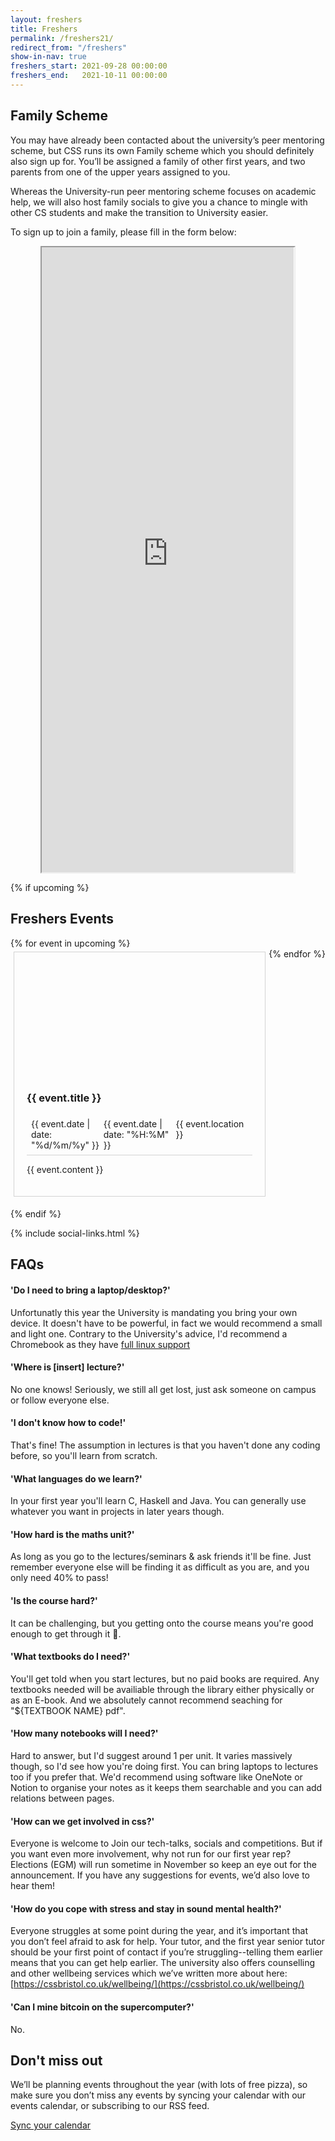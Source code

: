 ```yaml
---
layout: freshers
title: Freshers
permalink: /freshers21/
redirect_from: "/freshers"
show-in-nav: true
freshers_start: 2021-09-28 00:00:00
freshers_end:   2021-10-11 00:00:00
---
```


## Family Scheme
You may have already been contacted about the university’s peer mentoring scheme, but CSS runs its own Family scheme which you should definitely also sign up for. You’ll be assigned a family of other first years, and two parents from one of the upper years assigned to you.

Whereas the University-run peer mentoring scheme focuses on academic help, we will also host family socials to give you a chance to mingle with other CS students and make the transition to University easier.

To sign up to join a family, please fill in the form below:
<iframe src="https://docs.google.com/forms/d/e/1FAIpQLScXV4sdNqXIt0oHytmKDNN79Y1MbnoSSYmKsNkC8hwDZ9GNIg/viewform?embedded=true"
    onLoad="resizeIframe(this)"
    width="750" height="1000"
    style="width: 80%;height: 1000px;display: block;margin: auto;">
    Loading...
</iframe>

{% if upcoming %}
## Freshers Events
<div style="display: inline-flex; flex-flow: row wrap; justify-content: space-between;">
{% for event in upcoming %}
    <div style="border: 1px solid lightgray; margin: 5px; padding: 20px; flex: 0 0 30%; flex-grow: 1;">
        <a href="{{ event.fb_link }}">
            <div style="background-image: url(/assets/images/contrib/events/{{ event.banner }}); width: auto; padding-top: 56.25%; margin: -20px; background-size: cover"></div>
        </a>
        <br>
        <h3>{{ event.title }}</h3>
        <div style="display: flex; border-bottom: 1px lightgray solid; padding: 7px;">
            <div style="flex: 0 0 30%; flex-grow: 1;">
                <i class="fas fa-calendar-day"></i>
                {{ event.date | date: "%d/%m/%y" }}
            </div>
            <div style="flex: 0 0 30%; flex-grow: 1;">
                <i class="fas fa-clock"></i>
                {{ event.date | date: "%H:%M" }}
            </div>
            <div style="flex: 0 0 30%; flex-grow: 1;">
                <i class="fas fa-map-marker"></i>
                {{ event.location }}
            </div>
        </div>
        <p>{{ event.content }}</p>
    </div>
{% endfor %}
</div>

{% endif %}

{% include social-links.html %}

## FAQs

#### 'Do I need to bring a laptop/desktop?'
Unfortunatly this year the University is mandating you bring your own device. It doesn't have to be powerful, in fact we would recommend a small and light one.
Contrary to the University's advice, I'd recommend a Chromebook as they have [full linux support](https://support.google.com/chromebook/answer/9145439?hl=en-GB) 

#### 'Where is [insert] lecture?'
No one knows! Seriously, we still all get lost, just ask someone on campus or follow everyone else.

#### 'I don't know how to code!'
That's fine! The assumption in lectures is that you haven't done any coding before, so you'll learn from scratch.

#### 'What languages do we learn?'
In your first year you'll learn C, Haskell and Java. You can generally use whatever you want in projects in later years though.

#### 'How hard is the maths unit?'
As long as you go to the lectures/seminars & ask friends it'll be fine. Just remember everyone else will be finding it
as difficult as you are, and you only need 40% to pass!

#### 'Is the course hard?'
It can be challenging, but you getting onto the course means you're good enough to get through it 🙂.

#### 'What textbooks do I need?'
You'll get told when you start lectures, but no paid books are required. Any textbooks needed will be availiable through
the library either physically or as an E-book. And we absolutely cannot recommend seaching for \"${TEXTBOOK NAME} pdf\".

#### 'How many notebooks will I need?'
Hard to answer, but I'd suggest around 1 per unit. It varies massively though, so I'd see how you're doing first. You can bring laptops to lectures too if you prefer that.
We'd recommend using software like OneNote or Notion to organise your notes as it keeps them searchable and you can add relations between pages.

#### 'How can we get involved in css?'
Everyone is welcome to Join our tech-talks, socials and competitions. But if you want even more involvement, 
why not run for our first year rep? Elections (EGM) will run sometime in November so keep an eye out for the announcement. 
If you have any suggestions for events, we’d also love to hear them!

#### 'How do you cope with stress and stay in sound mental health?'
Everyone struggles at some point during the year, and it’s important that you don’t feel afraid to ask for help. Your tutor, and the first year senior tutor should be your first point of contact if you’re struggling--telling them earlier means that you can get help earlier. The university also offers counselling and other wellbeing services which we’ve written more about here: [https://cssbristol.co.uk/wellbeing/](https://cssbristol.co.uk/wellbeing/)

#### 'Can I mine bitcoin on the supercomputer?'
No.

## Don't miss out
We’ll be planning events throughout the year (with lots of free pizza), so make sure you don’t miss any events 
by syncing your calendar with our events calendar, or subscribing to our RSS feed.

<div class="link-list">
        <a class="btn light" href="/feeds/">Sync your calendar</a>
    </div>